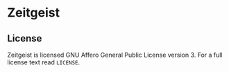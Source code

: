 # Zeitgeist

## License

Zeitgeist is licensed GNU Affero General Public License version 3.
For a full license text read `LICENSE`.

